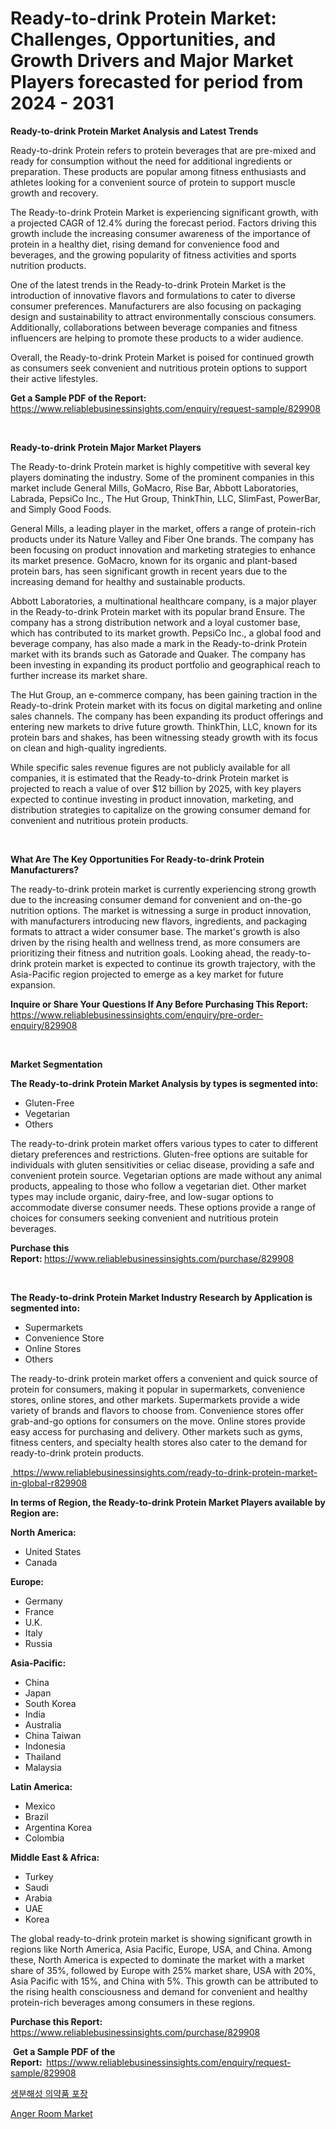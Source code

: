 <p><h1>Ready-to-drink Protein Market: Challenges, Opportunities, and Growth Drivers and Major Market Players forecasted for period from 2024 - 2031</h1></p><p><strong>Ready-to-drink Protein Market Analysis and Latest Trends</strong></p>
<p><p>Ready-to-drink Protein refers to protein beverages that are pre-mixed and ready for consumption without the need for additional ingredients or preparation. These products are popular among fitness enthusiasts and athletes looking for a convenient source of protein to support muscle growth and recovery.</p><p>The Ready-to-drink Protein Market is experiencing significant growth, with a projected CAGR of 12.4% during the forecast period. Factors driving this growth include the increasing consumer awareness of the importance of protein in a healthy diet, rising demand for convenience food and beverages, and the growing popularity of fitness activities and sports nutrition products.</p><p>One of the latest trends in the Ready-to-drink Protein Market is the introduction of innovative flavors and formulations to cater to diverse consumer preferences. Manufacturers are also focusing on packaging design and sustainability to attract environmentally conscious consumers. Additionally, collaborations between beverage companies and fitness influencers are helping to promote these products to a wider audience.</p><p>Overall, the Ready-to-drink Protein Market is poised for continued growth as consumers seek convenient and nutritious protein options to support their active lifestyles.</p></p>
<p><strong>Get a Sample PDF of the Report:&nbsp;</strong> <a href="https://www.reliablebusinessinsights.com/enquiry/request-sample/829908">https://www.reliablebusinessinsights.com/enquiry/request-sample/829908</a></p>
<p>&nbsp;</p>
<p><strong>Ready-to-drink Protein Major Market Players</strong></p>
<p><p>The Ready-to-drink Protein market is highly competitive with several key players dominating the industry. Some of the prominent companies in this market include General Mills, GoMacro, Rise Bar, Abbott Laboratories, Labrada, PepsiCo Inc., The Hut Group, ThinkThin, LLC, SlimFast, PowerBar, and Simply Good Foods.</p><p>General Mills, a leading player in the market, offers a range of protein-rich products under its Nature Valley and Fiber One brands. The company has been focusing on product innovation and marketing strategies to enhance its market presence. GoMacro, known for its organic and plant-based protein bars, has seen significant growth in recent years due to the increasing demand for healthy and sustainable products.</p><p>Abbott Laboratories, a multinational healthcare company, is a major player in the Ready-to-drink Protein market with its popular brand Ensure. The company has a strong distribution network and a loyal customer base, which has contributed to its market growth. PepsiCo Inc., a global food and beverage company, has also made a mark in the Ready-to-drink Protein market with its brands such as Gatorade and Quaker. The company has been investing in expanding its product portfolio and geographical reach to further increase its market share.</p><p>The Hut Group, an e-commerce company, has been gaining traction in the Ready-to-drink Protein market with its focus on digital marketing and online sales channels. The company has been expanding its product offerings and entering new markets to drive future growth. ThinkThin, LLC, known for its protein bars and shakes, has been witnessing steady growth with its focus on clean and high-quality ingredients.</p><p>While specific sales revenue figures are not publicly available for all companies, it is estimated that the Ready-to-drink Protein market is projected to reach a value of over $12 billion by 2025, with key players expected to continue investing in product innovation, marketing, and distribution strategies to capitalize on the growing consumer demand for convenient and nutritious protein products.</p></p>
<p>&nbsp;</p>
<p><strong>What Are The Key Opportunities For Ready-to-drink Protein Manufacturers?</strong></p>
<p><p>The ready-to-drink protein market is currently experiencing strong growth due to the increasing consumer demand for convenient and on-the-go nutrition options. The market is witnessing a surge in product innovation, with manufacturers introducing new flavors, ingredients, and packaging formats to attract a wider consumer base. The market's growth is also driven by the rising health and wellness trend, as more consumers are prioritizing their fitness and nutrition goals. Looking ahead, the ready-to-drink protein market is expected to continue its growth trajectory, with the Asia-Pacific region projected to emerge as a key market for future expansion.</p></p>
<p><strong>Inquire or Share Your Questions If Any Before Purchasing This Report:</strong> <a href="https://www.reliablebusinessinsights.com/enquiry/pre-order-enquiry/829908">https://www.reliablebusinessinsights.com/enquiry/pre-order-enquiry/829908</a></p>
<p>&nbsp;</p>
<p><strong>Market Segmentation</strong></p>
<p><strong>The Ready-to-drink Protein Market Analysis by types is segmented into:</strong></p>
<p><ul><li>Gluten-Free</li><li>Vegetarian</li><li>Others</li></ul></p>
<p><p>The ready-to-drink protein market offers various types to cater to different dietary preferences and restrictions. Gluten-free options are suitable for individuals with gluten sensitivities or celiac disease, providing a safe and convenient protein source. Vegetarian options are made without any animal products, appealing to those who follow a vegetarian diet. Other market types may include organic, dairy-free, and low-sugar options to accommodate diverse consumer needs. These options provide a range of choices for consumers seeking convenient and nutritious protein beverages.</p></p>
<p><strong>Purchase this Report:&nbsp;</strong><a href="https://www.reliablebusinessinsights.com/purchase/829908">https://www.reliablebusinessinsights.com/purchase/829908</a></p>
<p>&nbsp;</p>
<p><strong>The Ready-to-drink Protein Market Industry Research by Application is segmented into:</strong></p>
<p><ul><li>Supermarkets</li><li>Convenience Store</li><li>Online Stores</li><li>Others</li></ul></p>
<p><p>The ready-to-drink protein market offers a convenient and quick source of protein for consumers, making it popular in supermarkets, convenience stores, online stores, and other markets. Supermarkets provide a wide variety of brands and flavors to choose from. Convenience stores offer grab-and-go options for consumers on the move. Online stores provide easy access for purchasing and delivery. Other markets such as gyms, fitness centers, and specialty health stores also cater to the demand for ready-to-drink protein products.</p></p>
<p><a href="https://www.reliablebusinessinsights.com/ready-to-drink-protein-market-in-global-r829908">&nbsp;https://www.reliablebusinessinsights.com/ready-to-drink-protein-market-in-global-r829908</a></p>
<p><strong>In terms of Region, the Ready-to-drink Protein Market Players available by Region are:</strong></p>
<p>
    <p> <strong> North America: </strong>
        <ul>
            <li>United States</li>
            <li>Canada</li>
        </ul>
        </p> 
    <p> <strong> Europe: </strong>
        <ul>
            <li>Germany</li>
            <li>France</li>
            <li>U.K.</li>
            <li>Italy</li>
            <li>Russia</li>
        </ul>
        </p> 
    <p> <strong> Asia-Pacific: </strong>
        <ul>
            <li>China</li>
            <li>Japan</li>
            <li>South Korea</li>
            <li>India</li>
            <li>Australia</li>
            <li>China Taiwan</li>
            <li>Indonesia</li>
            <li>Thailand</li>
            <li>Malaysia</li>
        </ul>
        </p> 
    <p> <strong> Latin America: </strong>
        <ul>
            <li>Mexico</li>
            <li>Brazil</li>
            <li>Argentina Korea</li>
            <li>Colombia</li>
        </ul>
        </p> 
    <p> <strong> Middle East & Africa: </strong>
        <ul>
            <li>Turkey</li>
            <li>Saudi</li>
            <li>Arabia</li>
            <li>UAE</li>
            <li>Korea</li>
        </ul>
    </p>
    </p>
<p><p>The global ready-to-drink protein market is showing significant growth in regions like North America, Asia Pacific, Europe, USA, and China. Among these, North America is expected to dominate the market with a market share of 35%, followed by Europe with 25% market share, USA with 20%, Asia Pacific with 15%, and China with 5%. This growth can be attributed to the rising health consciousness and demand for convenient and healthy protein-rich beverages among consumers in these regions.</p></p>
<p><strong>Purchase this Report: </strong><a href="https://www.reliablebusinessinsights.com/purchase/829908">https://www.reliablebusinessinsights.com/purchase/829908</a></p>
<p>&nbsp;<strong>Get a Sample PDF of the Report:&nbsp;&nbsp;</strong><a href="https://www.reliablebusinessinsights.com/enquiry/request-sample/829908">https://www.reliablebusinessinsights.com/enquiry/request-sample/829908</a></p>
<p><strong></strong></p>
<p><p><a href="https://github.com/kimvicki3212024/Market-Research-Report-List-1/blob/main/7572564184137.md">생분해성 의약품 포장</a></p><p><a href="https://issuu.com/reportprime-2/docs/anger-room-market-size-2030.pptx">Anger Room Market</a></p></p>